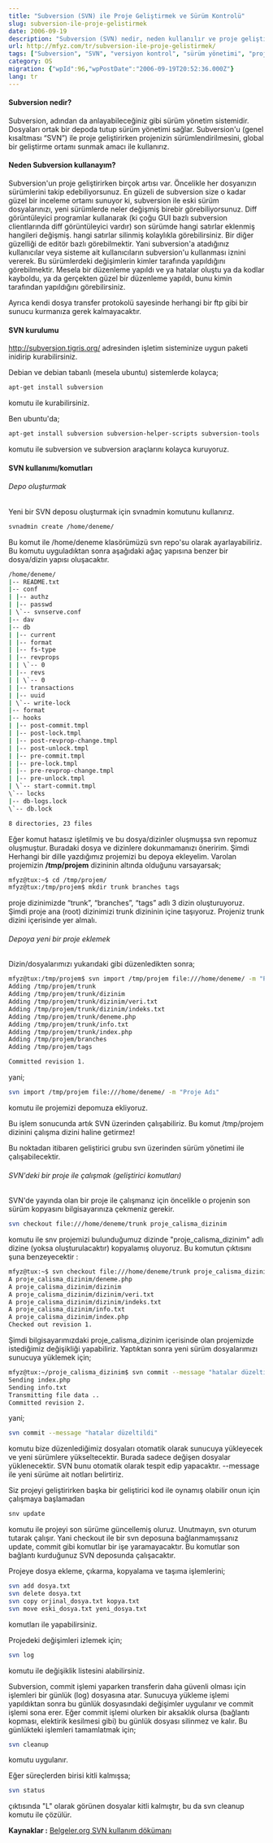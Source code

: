 ```yaml
---
title: "Subversion (SVN) ile Proje Geliştirmek ve Sürüm Kontrolü"
slug: subversion-ile-proje-gelistirmek
date: 2006-09-19
description: "Subversion (SVN) nedir, neden kullanılır ve proje geliştirmede nasıl faydalar sağlar? SVN kurulumu, temel komutları (depo oluşturma, proje ekleme, checkout) ve sürüm kontrol sistemi olarak kullanımı."
url: http://mfyz.com/tr/subversion-ile-proje-gelistirmek/
tags: ["Subversion", "SVN", "versiyon kontrol", "sürüm yönetimi", "proje yönetimi", "yazılım geliştirme", "svnadmin", "svn import", "svn checkout", "Linux"]
category: OS
migration: {"wpId":96,"wpPostDate":"2006-09-19T20:52:36.000Z"}
lang: tr
---
```


#### Subversion nedir?

Subversion, adından da anlayabileceğiniz gibi sürüm yönetim sistemidir. Dosyaları ortak bir depoda tutup sürüm yönetimi sağlar. Subversion'u (genel kısaltması “SVN”) ile proje geliştirirken projenizin sürümlendirilmesini, global bir geliştirme ortamı sunmak amacı ile kullanırız.

#### Neden Subversion kullanayım?

Subversion'un proje geliştirirken birçok artısı var. Öncelikle her dosyanızın sürümlerini takip edebiliyorsunuz. En güzeli de subversion size o kadar güzel bir inceleme ortamı sunuyor ki, subversion ile eski sürüm dosyalarınızı, yeni sürümlerde neler değişmiş birebir görebiliyorsunuz. Diff görüntüleyici programlar kullanarak (ki çoğu GUI bazlı subversion clientlarında diff görüntüleyici vardır) son sürümde hangi satırlar eklenmiş hangileri değişmiş. hangi satırlar silinmiş kolaylıkla görebilirsiniz. Bir diğer güzelliği de editör bazlı görebilmektir. Yani subversion'a atadığınız kullanıcılar veya sisteme ait kullanıcıların subversion'u kullanması iznini vererek. Bu sürümlerdeki değişimlerin kimler tarafında yapıldığını görebilmektir. Mesela bir düzenleme yapıldı ve ya hatalar oluştu ya da kodlar kayboldu, ya da gerçekten güzel bir düzenleme yapıldı, bunu kimin tarafından yapıldığını görebilirsiniz.

Ayrıca kendi dosya transfer protokolü sayesinde herhangi bir ftp gibi bir sunucu kurmanıza gerek kalmayacaktır.

#### SVN kurulumu

http://subversion.tigris.org/ adresinden işletim sisteminize uygun paketi inidirip kurabilirsiniz.

Debian ve debian tabanlı (mesela ubuntu) sistemlerde kolayca;
```sh
apt-get install subversion
```
komutu ile kurabilirsiniz.

Ben ubuntu'da;
```sh
apt-get install subversion subversion-helper-scripts subversion-tools
```
komutu ile subversion ve subversion araçlarını kolayca kuruyoruz.

#### SVN kullanımı/komutları

###### Depo oluşturmak

Yeni bir SVN deposu oluşturmak için svnadmin komutunu kullanırız.
```sh
svnadmin create /home/deneme/
```
Bu komut ile /home/deneme klasörümüzü svn repo'su olarak ayarlayabiliriz. Bu komutu uyguladıktan sonra aşağıdaki ağaç yapısına benzer bir dosya/dizin yapısı oluşacaktır.
```sh
/home/deneme/
|-- README.txt
|-- conf
| |-- authz
| |-- passwd
| \`-- svnserve.conf
|-- dav
|-- db
| |-- current
| |-- format
| |-- fs-type
| |-- revprops
| | \`-- 0
| |-- revs
| | \`-- 0
| |-- transactions
| |-- uuid
| \`-- write-lock
|-- format
|-- hooks
| |-- post-commit.tmpl
| |-- post-lock.tmpl
| |-- post-revprop-change.tmpl
| |-- post-unlock.tmpl
| |-- pre-commit.tmpl
| |-- pre-lock.tmpl
| |-- pre-revprop-change.tmpl
| |-- pre-unlock.tmpl
| \`-- start-commit.tmpl
\`-- locks
|-- db-logs.lock
\`-- db.lock

8 directories, 23 files

```
Eğer komut hatasız işletilmiş ve bu dosya/dizinler oluşmuşsa svn repomuz oluşmuştur. Buradaki dosya ve dizinlere dokunmamanızı öneririm. Şimdi Herhangi bir dille yazdığımız projemizi bu depoya ekleyelim. Varolan projemizin **/tmp/projem** dizininin altında olduğunu varsayarsak;
```sh
mfyz@tux:~$ cd /tmp/projem/
mfyz@tux:/tmp/projem$ mkdir trunk branches tags

```
proje dizinimizde “trunk”, “branches”, “tags” adlı 3 dizin oluşturuyoruz. Şimdi proje ana (root) dizinimizi trunk dizininin içine taşıyoruz. Projeniz trunk dizini içerisinde yer almalı.

###### Depoya yeni bir proje eklemek

Dizin/dosyalarımızı yukarıdaki gibi düzenledikten sonra;
```sh
mfyz@tux:/tmp/projem$ svn import /tmp/projem file:///home/deneme/ -m "Proje Adı"
Adding /tmp/projem/trunk
Adding /tmp/projem/trunk/dizinim
Adding /tmp/projem/trunk/dizinim/veri.txt
Adding /tmp/projem/trunk/dizinim/indeks.txt
Adding /tmp/projem/trunk/deneme.php
Adding /tmp/projem/trunk/info.txt
Adding /tmp/projem/trunk/index.php
Adding /tmp/projem/branches
Adding /tmp/projem/tags

Committed revision 1.

```
yani;
```sh
svn import /tmp/projem file:///home/deneme/ -m "Proje Adı"
```
komutu ile projemizi depomuza ekliyoruz.

Bu işlem sonucunda artık SVN üzerinden çalışabiliriz. Bu komut /tmp/projem dizinini çalışma dizini haline getirmez!

Bu noktadan itibaren geliştirici grubu svn üzerinden sürüm yönetimi ile çalışabilecektir.

###### SVN'deki bir proje ile çalışmak (geliştirici komutları)

SVN'de yayında olan bir proje ile çalışmanız için öncelikle o projenin son sürüm kopyasını bilgisayarınıza çekmeniz gerekir.
```sh
svn checkout file:///home/deneme/trunk proje_calisma_dizinim

```
komutu ile snv projemizi bulunduğumuz dizinde "proje_calisma_dizinim" adlı dizine (yoksa oluşturulacaktır) kopyalamış oluyoruz. Bu komutun çıktısını şuna benzeyecektir :
```sh
mfyz@tux:~$ svn checkout file:///home/deneme/trunk proje_calisma_dizinim
A proje_calisma_dizinim/deneme.php
A proje_calisma_dizinim/dizinim
A proje_calisma_dizinim/dizinim/veri.txt
A proje_calisma_dizinim/dizinim/indeks.txt
A proje_calisma_dizinim/info.txt
A proje_calisma_dizinim/index.php
Checked out revision 1.

```
Şimdi bilgisayarımızdaki proje_calisma_dizinim içerisinde olan projemizde istediğimiz değişikliği yapabiliriz. Yaptıktan sonra yeni sürüm dosyalarımızı sunucuya yüklemek için;
```sh
mfyz@tux:~/proje_calisma_dizinim$ svn commit --message "hatalar düzeltildi"
Sending index.php
Sending info.txt
Transmitting file data ..
Committed revision 2.

```
yani;
```sh
svn commit --message "hatalar düzeltildi"
```
komutu bize düzenlediğimiz dosyaları otomatik olarak sunucuya yükleyecek ve yeni sürümlere yükseltecektir. Burada sadece değişen dosyalar yüklenecektir. SVN bunu otomatik olarak tespit edip yapacaktır. --message ile yeni sürüme ait notları belirtiriz.

Siz projeyi geliştirirken başka bir geliştirici kod ile oynamış olabilir onun için çalışmaya başlamadan
```sh
snv update
```
komutu ile projeyi son sürüme güncellemiş oluruz. Unutmayın, svn oturum tutarak çalışır. Yani checkout ile bir svn deposuna bağlanmamışsanız update, commit gibi komutlar bir işe yaramayacaktır. Bu komutlar son bağlantı kurduğunuz SVN deposunda çalışacaktır.

Projeye dosya ekleme, çıkarma, kopyalama ve taşıma işlemlerini;
```sh
svn add dosya.txt
svn delete dosya.txt
svn copy orjinal_dosya.txt kopya.txt
svn move eski_dosya.txt yeni_dosya.txt

```
komutları ile yapabilirsiniz.

Projedeki değişimleri izlemek için;
```sh
svn log

```
komutu ile değişiklik listesini alabilirsiniz.

Subversion, commit işlemi yaparken transferin daha güvenli olması için işlemleri bir günlük (log) dosyasına atar. Sunucuya yükleme işlemi yapıldıktan sonra bu günlük dosyasındaki değişimler uygulanır ve commit işlemi sona erer. Eğer commit işlemi olurken bir aksaklık olursa (bağlantı kopması, elektirik kesilmesi gibi) bu günlük dosyası silinmez ve kalır. Bu günlükteki işlemleri tamamlatmak için;
```sh
svn cleanup

```
komutu uygulanır.

Eğer süreçlerden birisi kitli kalmışsa;
```sh
svn status

```
çıktısında "L" olarak görünen dosyalar kitli kalmıştır, bu da svn cleanup komutu ile çözülür.


**Kaynaklar :** [Belgeler.org SVN kullanım dökümanı](http://www.belgeler.org/howto/svn-nasil.html)